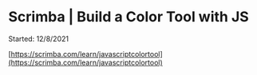 # Scrimba | Build a Color Tool with JS

Started: 12/8/2021

[https://scrimba.com/learn/javascriptcolortool](https://scrimba.com/learn/javascriptcolortool)

